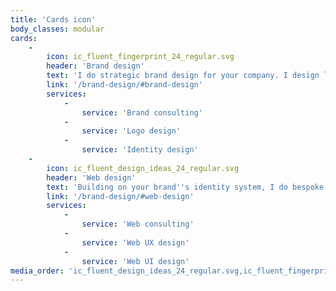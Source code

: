 ```yaml
---
title: 'Cards icon'
body_classes: modular
cards:
    -
        icon: ic_fluent_fingerprint_24_regular.svg
        header: 'Brand design'
        text: 'I do strategic brand design for your company. I design logos and brand identity systems, based on deep understanding of your brand and audiences, that form a unique and cohesive message.'
        link: '/brand-design/#brand-design'
        services:
            -
                service: 'Brand consulting'
            -
                service: 'Logo design'
            -
                service: 'Identity design'
    -
        icon: ic_fluent_design_ideas_24_regular.svg
        header: 'Web design'
        text: 'Building on your brand''s identity system, I do bespoke web design for a variety of applications, from microsites to complex webshops. A strong background, and partnerships in development help me create unique designs, that work.'
        link: '/brand-design/#web-design'
        services:
            -
                service: 'Web consulting'
            -
                service: 'Web UX design'
            -
                service: 'Web UI design'
media_order: 'ic_fluent_design_ideas_24_regular.svg,ic_fluent_fingerprint_24_regular.svg'
---
```


